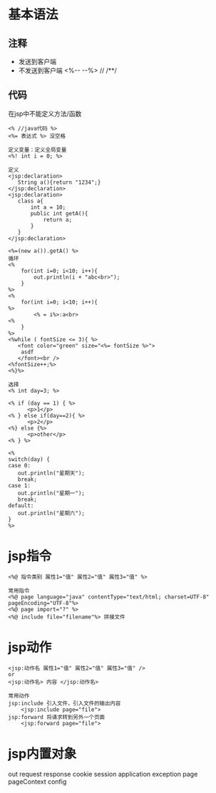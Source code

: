 # 基本语法

## 注释
* 发送到客户端 <!-- -->
* 不发送到客户端 <%--  --%> // /**/

## 代码
在jsp中不能定义方法/函数
```
<% //java代码 %>
<%= 表达式 %> 没空格

定义变量：定义全局变量
<%! int i = 0; %> 

定义
<jsp:declaration>
   String a(){return "1234";}
</jsp:declaration>
<jsp:declaration>
   class a{
	   int a = 10;
	   public int getA(){
		   return a;
	   }
   }
</jsp:declaration>

<%=(new a()).getA() %>
循环
<%
	for(int i=0; i<10; i++){
		out.println(i + "abc<br>");
	}
%>
<%
	for(int i=0; i<10; i++){
%>
		<% = i%>:a<br>
<%
	}
%>
<%while ( fontSize <= 3){ %>
   <font color="green" size="<%= fontSize %>">
    asdf
   </font><br />
<%fontSize++;%>
<%}%>

选择
<% int day=3; %>

<% if (day == 1) { %>
      <p>1</p>
<% } else if(day==2){ %>
      <p>2</p>
<%} else {%>
	  <p>other</p>
<% } %>

<% 
switch(day) {
case 0:
   out.println("星期天");
   break;
case 1:
   out.println("星期一");
   break;
default:
   out.println("星期六");
}
%>
```

# jsp指令
```
<%@ 指令类别 属性1="值" 属性2="值" 属性3="值" %>

常用指令
<%@ page language="java" contentType="text/html; charset=UTF-8" pageEncoding="UTF-8"%>
<%@ page import="?" %>
<%@ include file="filename"%> 拼接文件
```

# jsp动作
```
<jsp:动作名 属性1="值" 属性2="值" 属性3="值" />
or
<jsp:动作名> 内容 </jsp:动作名>

常用动作
jsp:include	引入文件，引入文件的输出内容
	<jsp:include page="file">
jsp:forward	将请求转到另外一个页面
	<jsp:forward page="file">
```

# jsp内置对象
out
request
response
cookie
session
application
exception
page
pageContext
config